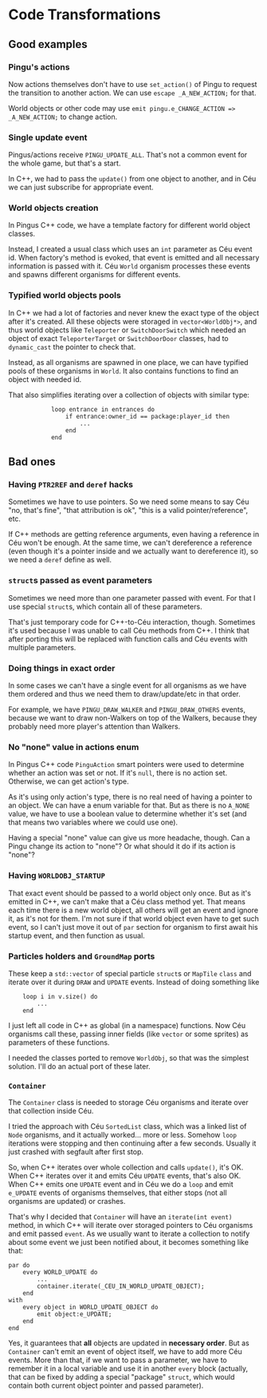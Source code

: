 # Code Transformations

## Good examples

### Pingu's actions

Now actions themselves don't have to use `set_action()` of Pingu to request the transition to another action. We can use `escape _A_NEW_ACTION;` for that.

World objects or other code may use `emit pingu.e_CHANGE_ACTION => _A_NEW_ACTION;` to change action.

### Single update event

Pingus/actions receive `PINGU_UPDATE_ALL`. That's not a common event for the whole game, but that's a start.

In C++, we had to pass the `update()` from one object to another, and in Céu we can just subscribe for appropriate event.

### World objects creation

In Pingus C++ code, we have a template factory for different world object classes.

Instead, I created a usual class which uses an `int` parameter as Céu event id. When factory's method is evoked, that event is emitted and all necessary information is passed with it. Céu `World` organism processes these events and spawns different organisms for different events.

### Typified world objects pools

In C++ we had a lot of factories and never knew the exact type of the object after it's created. All these objects were storaged in `vector<WorldObj*>`, and thus world objects like `Teleporter` or `SwitchDoorSwitch` which needed an object of exact `TeleporterTarget` or `SwitchDoorDoor` classes, had to `dynamic_cast` the pointer to check that.

Instead, as all organisms are spawned in one place, we can have typified pools of these organisms in `World`. It also contains functions to find an object with needed id.

That also simplifies iterating over a collection of objects with similar type:

```
            loop entrance in entrances do
                if entrance:owner_id == package:player_id then
                    ...
                end
            end
```

## Bad ones

### Having `PTR2REF` and `deref` hacks

Sometimes we have to use pointers. So we need some means to say Céu "no, that's fine", "that attribution is ok", "this is a valid pointer/reference", etc.

If C++ methods are getting reference arguments, even having a reference in Céu won't be enough. At the same time, we can't dereference a reference (even though it's a pointer inside and we actually want to dereference it), so we need a `deref` define as well.

### `struct`s passed as event parameters

Sometimes we need more than one parameter passed with event. For that I use special `struct`s, which contain all of these parameters.

That's just temporary code for C++-to-Céu interaction, though. Sometimes it's used because I was unable to call Céu methods from C++. I think that after porting this will be replaced with function calls and Céu events with multiple parameters.

### Doing things in exact order

In some cases we can't have a single event for all organisms as we have them ordered and thus we need them to draw/update/etc in that order.

For example, we have `PINGU_DRAW_WALKER` and `PINGU_DRAW_OTHERS` events, because we want to draw non-Walkers on top of the Walkers, because they probably need more player's attention than Walkers.

### No "none" value in actions enum

In Pingus C++ code `PinguAction` smart pointers were used to determine whether an action was set or not. If it's `null`, there is no action set. Otherwise, we can get action's type.

As it's using only action's type, there is no real need of having a pointer to an object. We can have a enum variable for that. But as there is no `A_NONE` value, we have to use a boolean value to determine whether it's set (and that means two variables where we could use one).

Having a special "none" value can give us more headache, though. Can a Pingu change its action to "none"? Or what should it do if its action is "none"?

### Having `WORLDOBJ_STARTUP`

That exact event should be passed to a world object only once. But as it's emitted in C++, we can't make that a Céu class method yet. That means each time there is a new world object, all others will get an event and ignore it, as it's not for them. I'm not sure if that world object even have to get such event, so I can't just move it out of `par` section for organism to first await his startup event, and then function as usual.

### Particles holders and `GroundMap` ports

These keep a `std::vector` of special particle `struct`s or `MapTile` `class` and iterate over it during `DRAW` and `UPDATE` events. Instead of doing something like

```
	loop i in v.size() do
		...
	end
```

I just left all code in C++ as global (in a namespace) functions. Now Céu organisms call these, passing inner fields (like `vector` or some sprites) as parameters of these functions.

I needed the classes ported to remove `WorldObj`, so that was the simplest solution. I'll do an actual port of these later.

### `Container`

The `Container` class is needed to storage Céu organisms and iterate over that collection inside Céu.

I tried the approach with Céu `SortedList` class, which was a linked list of `Node` organisms, and it actually worked... more or less. Somehow `loop` iterations were stopping and then continuing after a few seconds. Usually it just crashed with segfault after first stop.

So, when C++ iterates over whole collection and calls `update()`, it's OK. When C++ iterates over it and emits Céu `UPDATE` events, that's also OK. When C++ emits one `UPDATE` event and in Céu we do a `loop` and emit `e_UPDATE` events of organisms themselves, that either stops (not all organisms are updated) or crashes.

That's why I decided that `Container` will have an `iterate(int event)` method, in which C++ will iterate over storaged pointers to Céu organisms and emit passed `event`. As we usually want to iterate a collection to notify about some event we just been notified about, it becomes something like that:

```
par do
    every WORLD_UPDATE do
        ...
        container.iterate(_CEU_IN_WORLD_UPDATE_OBJECT);
    end
with
    every object in WORLD_UPDATE_OBJECT do
        emit object:e_UPDATE;
    end
end
```

Yes, it guarantees that **all** objects are updated in **necessary order**. But as `Container` can't emit an event of object itself, we have to add more Céu events. More than that, if we want to pass a parameter, we have to remember it in a local variable and use it in another `every` block (actually, that can be fixed by adding a special "package" `struct`, which would contain both current object pointer and passed parameter).